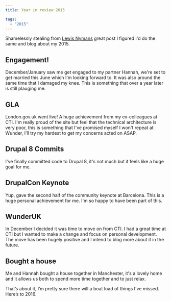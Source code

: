 ```yaml
---
title: Year in review 2015

tags:
  - "2015"
---
```

Shamelessly stealing from [Lewis Nymans](http://lewisnyman.co.uk/blog/2015/) great post I figured I'd do the same and blog about my 2015.

## Engagement!
December/January saw me get engaged to my partner Hannah, we're set to get married this June which I'm looking forward to. It was also around the same time that I damaged my knee. This is something that over a year later is still plauging me.

## GLA
London.gov.uk went live! A huge achievement from my ex-colleagues at CTI. I'm really proud of the site but feel that the technical architecture is very poor, this is something that I've promised myself I won't repeat at Wunder, I'll try my hardest to get my concerns acted on ASAP.

## Drupal 8 Commits
I've finally committed code to Drupal 8, it's not much but it feels like a huge goal for me.

## DrupalCon Keynote
Yup, gave the second half of the community keynote at Barcelona. This is a huge personal achievement for me. I'm so happy to have been part of this.

## WunderUK
In December I decided it was time to move on from CTI. I had a great time at CTI but I wanted to make a change and focus on personal development. The move has been hugely positive and I intend to blog more about it in the future.

## Bought a house
Me and Hannah bought a house together in Manchester, it's a lovely home and it allows us both to spend more time together and to just relax.

That’s about it, I’m pretty sure there will a boat load of things I’ve missed. Here’s to 2016.
